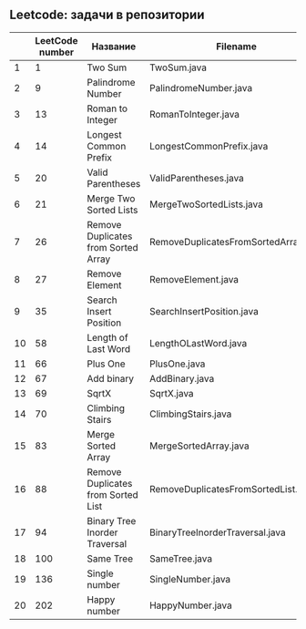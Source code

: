 ## Leetcode: задачи в репозитории ##

|     | LeetCode number | Название                            | Filename                             | Level |
|-----|-----------------|-------------------------------------|--------------------------------------|-------|
| 1   | 1               | Two Sum                             | TwoSum.java                          | Easy  |
| 2   | 9               | Palindrome Number                   | PalindromeNumber.java                | Easy  |
| 3   | 13              | Roman to Integer                    | RomanToInteger.java                  | Easy  |
| 4   | 14              | Longest Common Prefix               | LongestCommonPrefix.java             | Easy  |
| 5   | 20              | Valid Parentheses                   | ValidParentheses.java                | Easy  |
| 6   | 21              | Merge Two Sorted Lists              | MergeTwoSortedLists.java             | Easy  |
| 7   | 26              | Remove Duplicates from Sorted Array | RemoveDuplicatesFromSortedArray.java | Easy  |   
| 8   | 27              | Remove Element                      | RemoveElement.java                   | Easy  |  
| 9   | 35              | Search Insert Position              | SearchInsertPosition.java            | Easy  |  
| 10  | 58              | Length of Last Word                 | LengthOLastWord.java                 | Easy  |  
| 11  | 66              | Plus One                            | PlusOne.java                         | Easy  |
| 12  | 67              | Add binary                          | AddBinary.java                       | Easy  |
| 13  | 69              | SqrtX                               | SqrtX.java                           | Easy  |
| 14  | 70              | Climbing Stairs                     | ClimbingStairs.java                  | Easy  |
| 15  | 83              | Merge Sorted Array                  | MergeSortedArray.java                | Easy  |
| 16  | 88              | Remove Duplicates from Sorted List  | RemoveDuplicatesFromSortedList.java  | Easy  |
| 17  | 94              | Binary Tree Inorder Traversal       | BinaryTreeInorderTraversal.java      | Easy  |
| 18  | 100             | Same Tree                           | SameTree.java                        | Easy  |
| 19  | 136             | Single number                       | SingleNumber.java                    | Easy  |
| 20  | 202             | Happy number                        | HappyNumber.java                     | Easy  |

